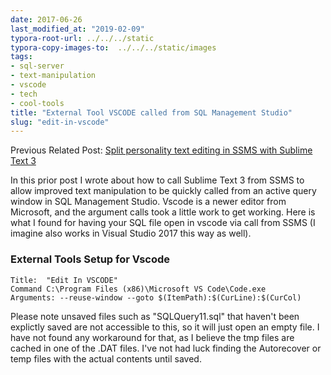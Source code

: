 ```yaml
---
date: 2017-06-26
last_modified_at: "2019-02-09"
typora-root-url: ../../../static
typora-copy-images-to:  ../../../static/images
tags:
- sql-server
- text-manipulation
- vscode
- tech
- cool-tools
title: "External Tool VSCODE called from SQL Management Studio"
slug: "edit-in-vscode"
---
```


Previous Related Post:
[Split personality text editing in SSMS with Sublime Text 3](2015-09-14-split-personality-text-eiting-in-ssms-with-sublime-text-3.md)

In this prior post I wrote about how to call Sublime Text 3 from SSMS to allow improved text manipulation to be quickly called from an active query window in SQL Management Studio. Vscode is a newer editor from Microsoft, and the argument calls took a little work to get working. Here is what I found for having your SQL file open in vscode via call from SSMS (I imagine also works in Visual Studio 2017 this way as well).

### External Tools Setup for Vscode

```text
Title:  "Edit In VSCODE"
Command C:\Program Files (x86)\Microsoft VS Code\Code.exe
Arguments: --reuse-window --goto $(ItemPath):$(CurLine):$(CurCol)
```

Please note unsaved files such as "SQLQuery11.sql" that haven't been explictly saved are not accessible to this, so it will just open an empty file. I have not found any workaround for that, as I believe the tmp files are cached in one of the .DAT files. I've not had luck finding the Autorecover or temp files with the actual contents until saved.
